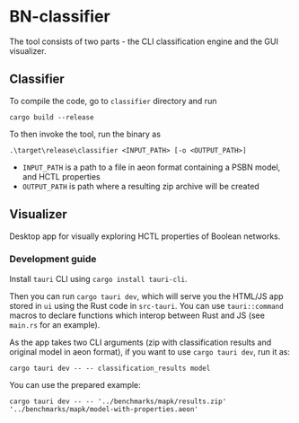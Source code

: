 # BN-classifier

The tool consists of two parts - the CLI classification engine and the GUI visualizer.

## Classifier

To compile the code, go to `classifier` directory and run

`cargo build --release`

To then invoke the tool, run the binary as
```
.\target\release\classifier <INPUT_PATH> [-o <OUTPUT_PATH>]
```
- `INPUT_PATH` is a path to a file in aeon format containing a PSBN model, and HCTL properties
- `OUTPUT_PATH` is path where a resulting zip archive will be created


## Visualizer

Desktop app for visually exploring HCTL properties of Boolean networks.

### Development guide

Install `tauri` CLI using `cargo install tauri-cli`.

Then you can run `cargo tauri dev`, which will serve you the HTML/JS app stored in `ui` using the Rust code in `src-tauri`. You can use `tauri::command` macros to declare functions which interop between Rust and JS (see `main.rs` for an example).

As the app takes two CLI arguments (zip with classification results and original model in aeon format), if you want to use `cargo tauri dev`, run it as:

``
cargo tauri dev -- -- classification_results model
``

You can use the prepared example:

``
cargo tauri dev -- -- '../benchmarks/mapk/results.zip' '../benchmarks/mapk/model-with-properties.aeon'
``